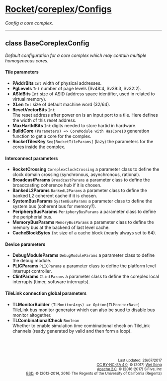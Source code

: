 [Rocket](../Readme.md)/[coreplex](../coreplex.md)/[Configs](https://github.com/freechipsproject/rocket-chip/blob/master/src/main/scala/coreplex/Configs.scala)
========================
*Config a core complex.*

**********************

## class BaseCoreplexConfig
*Default configuration for a core complex which may contain multiple homogeneous cores.*

#### Tile parameters
+ **PAddrBits** `Int` width of physical addresses.
+ **PgLevels** `Int` number of page levels (Sv48:4, Sv39:3, Sv32:2).
+ **ASIdBits** `Int` size of ASID (address space identifier, used in related to virtual memory).
+ **XLen** `Int` size of default machine word (32/64).
+ **ResetVectorBits** `Int`<br>
  The reset address after power on is an input port to a tile.
  Here defines the width of this reset address.
+ **MaxHartIdBits** `Int` digits needed to store hartid in hardware.
+ **BuildCore** `(Parameters) => CoreModule with HasCoreIO` generation function to get a core for the complex.
+ **RocketTilesKey** `Seq[RocketTileParams]` (lazy) the parameters for the cores inside the complex.

#### Interconnect parameters
+ **RocketCrossing** `CoreplexClockCrossing` a parameter class to define the clock domain crossing (synchronous, asynchronous, rational).
+ **BroadcastParams** `BroadcastParams` a parameter class to define the broadcasting coherence hub if it is chosen.
+ **BankedL2Params** `BankedL2Params` a parameter class to define the banked L2 coherent cache if it is chosen.
+ **SystemBusParams** `SystemBusParams` a parameter class to define the system bus (coherent bus for memory?).
+ **PeripheryBusParams** `PeripheryBusParams` a parameter class to define the peripherial bus.
+ **MemoryBusParams** `MemoryBusParams` a parameter class to define the memory bus at the backend of last level cache.
+ **CacheBlockBytes** `Int` size of a cache block (nearly always set to 64).

#### Device parameters
+ **DebugModuleParams** `DebugModuleParams` a parameter class to define the debug module.
+ **PLICParams** `PLICParams` a parameter class to define the platform level interrupt controller.
+ **ClintParams** `ClintParams` a parameter class to define the coreplex local interrupts (timer, software interrupts).

#### TileLink connection global parameters
+ **TLMonitorBuilder** `(TLMonitorArgs) => Option[TLMonitorBase]`<br>
  TileLink bus monitor generator which can also be sued to disable bus monitor altogether.
+ **TLCombinationalCheck** `Boolean`<br>
  Whether to enable simulation time combinational check on TileLink channels (ready generated by valid and then form a loop).


<br><br><br><p align="right">
<sub>
Last updated: 26/07/2017<br>
[CC BY-NC-SA 4.0](https://creativecommons.org/licenses/by-nc-sa/4.0/), &copy; (2017) [Wei Song](mailto:wsong83@gmail.com)<br>
[Apache 2.0](https://github.com/freechipsproject/rocket-chip/blob/master/LICENSE.SiFive), &copy; (2016-2017) SiFive, Inc<br>
[BSD](https://github.com/freechipsproject/rocket-chip/blob/master/LICENSE.Berkeley), &copy; (2012-2014, 2016) The Regents of the University of California (Regents)
</sub>
</p>
